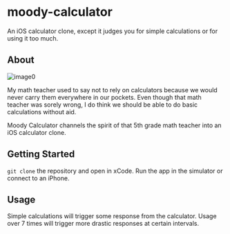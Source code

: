# moody-calculator
An iOS calculator clone, except it judges you for simple calculations or for using it too much.

## About
![image0](https://github.com/Keraisyn/moody-calculator/assets/35472865/9587e4f3-e130-496a-961f-eddd0efb398a)

My math teacher used to say not to rely on calculators because we would never carry them everywhere in our pockets.
Even though that math teacher was sorely wrong, I do think we should be able to do basic calculations without aid.

Moody Calculator channels the spirit of that 5th grade math teacher into an iOS calculator clone.

## Getting Started
`git clone` the repository and open in xCode. Run the app in the simulator or connect to an iPhone.

## Usage
Simple calculations will trigger some response from the calculator. Usage over 7 times will trigger more drastic responses at certain intervals.
